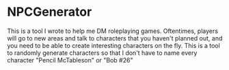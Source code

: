 # NPCGenerator
This is a tool I wrote to help me DM roleplaying games. Oftentimes, players will go to new areas and talk to characters that you haven't planned out, and you need to be able to create interesting characters on the fly. This is a tool to randomly generate characters so that I don't have to name every character "Pencil McTableson" or "Bob #26"
